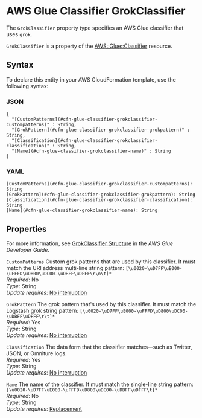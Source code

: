 # AWS Glue Classifier GrokClassifier<a name="aws-properties-glue-classifier-grokclassifier"></a>

<a name="aws-properties-glue-classifier-grokclassifier-description"></a>The `GrokClassifier` property type specifies an AWS Glue classifier that uses `grok`\.

<a name="aws-properties-glue-classifier-grokclassifier-inheritance"></a> `GrokClassifier` is a property of the [AWS::Glue::Classifier](aws-resource-glue-classifier.md) resource\.

## Syntax<a name="aws-properties-glue-classifier-grokclassifier-syntax"></a>

To declare this entity in your AWS CloudFormation template, use the following syntax:

### JSON<a name="aws-properties-glue-classifier-grokclassifier-syntax.json"></a>

```
{
  "[CustomPatterns](#cfn-glue-classifier-grokclassifier-custompatterns)" : String,
  "[GrokPattern](#cfn-glue-classifier-grokclassifier-grokpattern)" : String,
  "[Classification](#cfn-glue-classifier-grokclassifier-classification)" : String,
  "[Name](#cfn-glue-classifier-grokclassifier-name)" : String
}
```

### YAML<a name="aws-properties-glue-classifier-grokclassifier-syntax.yaml"></a>

```
[CustomPatterns](#cfn-glue-classifier-grokclassifier-custompatterns): String
[GrokPattern](#cfn-glue-classifier-grokclassifier-grokpattern): String
[Classification](#cfn-glue-classifier-grokclassifier-classification): String
[Name](#cfn-glue-classifier-grokclassifier-name): String
```

## Properties<a name="aws-properties-glue-classifier-grokclassifier-properties"></a>

For more information, see [GrokClassifier Structure](https://docs.aws.amazon.com/glue/latest/dg/aws-glue-api-crawler-classifiers.html#aws-glue-api-crawler-classifiers-GrokClassifier) in the *AWS Glue Developer Guide*\.

`CustomPatterns`  <a name="cfn-glue-classifier-grokclassifier-custompatterns"></a>
Custom grok patterns that are used by this classifier\. It must match the URI address multi\-line string pattern: `[\u0020-\uD7FF\uE000-\uFFFD\uD800\uDC00-\uDBFF\uDFFF\r\n\t]*`  
 *Required*: No  
 *Type*: String  
 *Update requires*: [No interruption](using-cfn-updating-stacks-update-behaviors.md#update-no-interrupt) 

`GrokPattern`  <a name="cfn-glue-classifier-grokclassifier-grokpattern"></a>
The grok pattern that's used by this classifier\. It must match the Logstash grok string pattern: `[\u0020-\uD7FF\uE000-\uFFFD\uD800\uDC00-\uDBFF\uDFFF\r\t]*`  
 *Required*: Yes  
 *Type*: String  
 *Update requires*: [No interruption](using-cfn-updating-stacks-update-behaviors.md#update-no-interrupt) 

`Classification`  <a name="cfn-glue-classifier-grokclassifier-classification"></a>
The data form that the classifier matches—such as Twitter, JSON, or Omniture logs\.  
 *Required*: Yes  
 *Type*: String  
 *Update requires*: [No interruption](using-cfn-updating-stacks-update-behaviors.md#update-no-interrupt) 

`Name`  <a name="cfn-glue-classifier-grokclassifier-name"></a>
The name of the classifier\. It must match the single\-line string pattern: `[\u0020-\uD7FF\uE000-\uFFFD\uD800\uDC00-\uDBFF\uDFFF\t]*`  
 *Required*: No  
 *Type*: String  
 *Update requires*: [Replacement](using-cfn-updating-stacks-update-behaviors.md#update-replacement) 